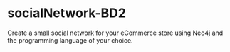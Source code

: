 # socialNetwork-BD2
Create a small social network for your eCommerce store using Neo4j and the programming language of your choice.
